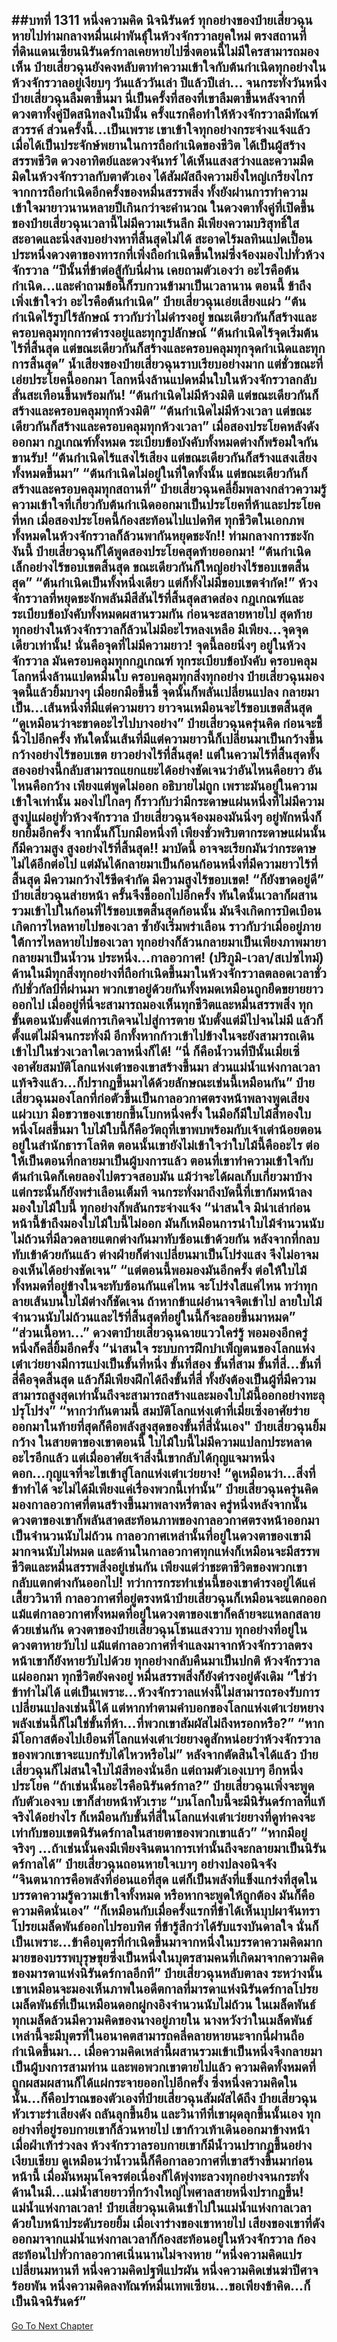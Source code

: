 ##บทที่ 1311 หนึ่งความคิด นิจนิรันดร์
ทุกอย่างของป๋ายเสี่ยวฉุนหายไปท่ามกลางหมื่นเผ่าพันธุ์ในห้วงจักรวาลยุคใหม่ ตรงสถานที่ที่ดินแดนเซียนนิรันดร์กาลเคยหายไปซึ่งตอนนี้ไม่มีใครสามารถมองเห็น ป๋ายเสี่ยวฉุนยังคงหลับตาทำความเข้าใจกับต้นกำเนิดทุกอย่างในห้วงจักรวาลอยู่เงียบๆ
วันแล้ววันเล่า ปีแล้วปีเล่า...
จนกระทั่งวันหนึ่ง ป๋ายเสี่ยวฉุนลืมตาขึ้นมา นี่เป็นครั้งที่สองที่เขาลืมตาขึ้นหลังจากที่ดวงตาทั้งคู่ปิดสนิทลงในปีนั้น ครั้งแรกคือทำให้ห้วงจักรวาลมีทัณฑ์สวรรค์ ส่วนครั้งนี้...เป็นเพราะ เขาเข้าใจทุกอย่างกระจ่างแจ้งแล้ว
เมื่อได้เป็นประจักษ์พยานในการถือกำเนิดของชีวิต ได้เป็นผู้สร้างสรรพชีวิต ดวงอาทิตย์และดวงจันทร์ ได้เห็นแสงสว่างและความมืดมิดในห้วงจักรวาลกับตาตัวเอง ได้สัมผัสถึงความยิ่งใหญ่เกรียงไกรจากการถือกำเนิดอีกครั้งของหมื่นสรรพสิ่ง ทั้งยังผ่านการทำความเข้าใจมายาวนานหลายปีเกินกว่าจะคำนวณ ในดวงตาทั้งคู่ที่เปิดขึ้นของป๋ายเสี่ยวฉุนเวลานี้ไม่มีความเร้นลึก มีเพียงความบริสุทธิ์ใสสะอาดและนิ่งสงบอย่างหาที่สิ้นสุดไม่ได้
สะอาดไร้มลทินแปดเปื้อน ประหนึ่งดวงตาของทารกที่เพิ่งถือกำเนิดขึ้นใหม่ซึ่งจ้องมองไปทั่วห้วงจักรวาล
“ปีนั้นที่ข้าต่อสู้กับนี่ฝาน เคยถามตัวเองว่า อะไรคือต้นกำเนิด...และคำถามข้อนี้ก็รบกวนข้ามาเป็นเวลานาน ตอนนี้ ข้าถึงเพิ่งเข้าใจว่า อะไรคือต้นกำเนิด” ป๋ายเสี่ยวฉุนเอ่ยเสียงแผ่ว
“ต้นกำเนิดไร้รูปไร้ลักษณ์ ราวกับว่าไม่ดำรงอยู่ ขณะเดียวกันก็สร้างและครอบคลุมทุกการดำรงอยู่และทุกรูปลักษณ์
“ต้นกำเนิดไร้จุดเริ่มต้นไร้ที่สิ้นสุด แต่ขณะเดียวกันก็สร้างและครอบคลุมทุกจุดกำเนิดและทุกการสิ้นสุด” น้ำเสียงของป๋ายเสี่ยวฉุนราบเรียบอย่างมาก แต่ชั่วขณะที่เอ่ยประโยคนี้ออกมา โลกหนึ่งล้านแปดหมื่นใบในห้วงจักรวาลกลับสั่นสะเทือนขึ้นพร้อมกัน!
“ต้นกำเนิดไม่มีห้วงมิติ แต่ขณะเดียวกันก็สร้างและครอบคลุมทุกห้วงมิติ”
“ต้นกำเนิดไม่มีห้วงเวลา แต่ขณะเดียวกันก็สร้างและครอบคลุมทุกห้วงเวลา” เมื่อสองประโยคหลังดังออกมา กฎเกณฑ์ทั้งหมด ระเบียบข้อบังคับทั้งหมดต่างก็พร้อมใจกันขานรับ!
“ต้นกำเนิดไร้แสงไร้เสียง แต่ขณะเดียวกันก็สร้างแสงเสียงทั้งหมดขึ้นมา”
“ต้นกำเนิดไม่อยู่ในที่ใดทั้งนั้น แต่ขณะเดียวกันก็สร้างและครอบคลุมทุกสถานที่” ป๋ายเสี่ยวฉุนคลี่ยิ้มพลางกล่าวความรู้ความเข้าใจที่เกี่ยวกับต้นกำเนิดออกมาเป็นประโยคที่ห้าและประโยคที่หก เมื่อสองประโยคนี้ก้องสะท้อนไปแปดทิศ ทุกชีวิตในเอกภพ ทั้งหมดในห้วงจักรวาลก็ล้วนพากันหยุดชะงัก!!
ท่ามกลางการชะงักงันนี้ ป๋ายเสี่ยวฉุนก็ได้พูดสองประโยคสุดท้ายออกมา!
“ต้นกำเนิดเล็กอย่างไร้ขอบเขตสิ้นสุด ขณะเดียวกันก็ใหญ่อย่างไร้ขอบเขตสิ้นสุด”
“ต้นกำเนิดเป็นทั้งหนึ่งเดียว แต่ก็ทั้งไม่มีขอบเขตจำกัด!”
ห้วงจักรวาลที่หยุดชะงักพลันมีสีสันไร้ที่สิ้นสุดสาดส่อง กฎเกณฑ์และระเบียบข้อบังคับทั้งหมดผสานรวมกัน ก่อนจะสลายหายไป สุดท้ายทุกอย่างในห้วงจักรวาลก็ล้วนไม่มีอะไรหลงเหลือ มีเพียง...จุดจุดเดียวเท่านั้น!
นั่นคือจุดที่ไม่มีความยาว!
จุดนี้ลอยนิ่งๆ อยู่ในห้วงจักรวาล มันครอบคลุมทุกกฎเกณฑ์ ทุกระเบียบข้อบังคับ ครอบคลุมโลกหนึ่งล้านแปดหมื่นใบ ครอบคลุมทุกสิ่งทุกอย่าง
ป๋ายเสี่ยวฉุนมองจุดนี้แล้วยิ้มบางๆ เมื่อยกมือขึ้นชี้ จุดนั้นก็พลันเปลี่ยนแปลง กลายมาเป็น...เส้นหนึ่งที่มีแต่ความยาว ยาวจนเหมือนจะไร้ขอบเขตสิ้นสุด
“ดูเหมือนว่าจะขาดอะไรไปบางอย่าง” ป๋ายเสี่ยวฉุนครุ่นคิด ก่อนจะชี้นิ้วไปอีกครั้ง ทันใดนั้นเส้นที่มีแต่ความยาวนี้ก็เปลี่ยนมาเป็นกว้างขึ้น กว้างอย่างไร้ขอบเขต ยาวอย่างไร้ที่สิ้นสุด!
แต่ในความไร้ที่สิ้นสุดทั้งสองอย่างนี้กลับสามารถแยกแยะได้อย่างชัดเจนว่าอันไหนคือยาว อันไหนคือกว้าง เพียงแต่พูดไม่ออก อธิบายไม่ถูก เพราะมันอยู่ในความเข้าใจเท่านั้น
มองไปไกลๆ ก็ราวกับว่ามีกระดาษแผ่นหนึ่งที่ไม่มีความสูงปูแผ่อยู่ทั่วห้วงจักรวาล ป๋ายเสี่ยวฉุนจ้องมองมันนิ่งๆ อยู่พักหนึ่งก็ยกยิ้มอีกครั้ง จากนั้นก็โบกมือหนึ่งที เพียงชั่วพริบตากระดาษแผ่นนั้นก็มีความสูง สูงอย่างไร้ที่สิ้นสุด!!
มาบัดนี้ อาจจะเรียกมันว่ากระดาษไม่ได้อีกต่อไป แต่มันได้กลายมาเป็นก้อนก้อนหนึ่งที่มีความยาวไร้ที่สิ้นสุด มีความกว้างไร้ขีดจำกัด มีความสูงไร้ขอบเขต!
“ก็ยังขาดอยู่ดี” ป๋ายเสี่ยวฉุนส่ายหน้า ครั้นจึงชี้ออกไปอีกครั้ง ทันใดนั้นเวลาก็ผสานรวมเข้าไปในก้อนที่ไร้ขอบเขตสิ้นสุดก้อนนั้น มันจึงเกิดการบิดเบือน เกิดการไหลหายไปของเวลา ซ้ำยังเริ่มพร่าเลือน ราวกับว่าเมื่ออยู่ภายใต้การไหลหายไปของเวลา ทุกอย่างก็ล้วนกลายมาเป็นเพียงภาพมายา กลายมาเป็นน้ำวน ประหนึ่ง...กาลอวกาศ! (ปริภูมิ-เวลา/สเปซไทม์)
ด้านในมีทุกสิ่งทุกอย่างที่ถือกำเนิดขึ้นมาในห้วงจักรวาลตลอดเวลาชั่วกัปชั่วกัลป์ที่ผ่านมา พวกเขาอยู่ด้วยกันทั้งหมดเหมือนถูกยืดขยายยาวออกไป เมื่ออยู่ที่นี่จะสามารถมองเห็นทุกชีวิตและหมื่นสรรพสิ่ง ทุกขั้นตอนนับตั้งแต่การเกิดจนไปสู่การตาย นับตั้งแต่มีไปจนไม่มี แล้วก็ตั้งแต่ไม่มีจนกระทั่งมี อีกทั้งหากก้าวเข้าไปข้างในจะยังสามารถเดินเข้าไปในช่วงเวลาใดเวลาหนึ่งก็ได้!
“นี่ ก็คือน้ำวนที่ปีนั้นเมี่ยเซิ่งอาศัยสมบัติโลกแห่งเต๋าของเขาสร้างขึ้นมา ส่วนแม่น้ำแห่งกาลเวลา แท้จริงแล้ว...ก็ปรากฏขึ้นมาได้ด้วยลักษณะเช่นนี้เหมือนกัน” ป๋ายเสี่ยวฉุนมองโลกที่ก่อตัวขึ้นเป็นกาลอวกาศตรงหน้าพลางพูดเสียงแผ่วเบา
มือขวาของเขายกขึ้นโบกหนึ่งครั้ง ในมือก็มีใบไม้สีทองใบหนึ่งโผล่ขึ้นมา ใบไม้ใบนี้ก็คือวัตถุที่เขาพบพร้อมกับเจ้าเต่าน้อยตอนอยู่ในสำนักธาราโลหิต
ตอนนั้นเขายังไม่เข้าใจว่าใบไม้นี้คืออะไร ต่อให้เป็นตอนที่กลายมาเป็นผู้บงการแล้ว ตอนที่เขาทำความเข้าใจกับต้นกำเนิดก็เคยลองไปตรวจสอบมัน แม้ว่าจะได้ผลเก็บเกี่ยวมาบ้าง แต่กระนั้นก็ยังพร่าเลือนเต็มที จนกระทั่งมาถึงบัดนี้ที่เขาก้มหน้าลงมองใบไม้ใบนี้ ทุกอย่างก็พลันกระจ่างแจ้ง
“น่าสนใจ มิน่าเล่าก่อนหน้านี้ข้าถึงมองใบไม้ใบนี้ไม่ออก มันก็เหมือนการนำใบไม้จำนวนนับไม่ถ้วนที่มีลวดลายแตกต่างกันมาทับซ้อนเข้าด้วยกัน หลังจากที่กลบทับเข้าด้วยกันแล้ว ต่างฝ่ายก็ต่างเปลี่ยนมาเป็นโปร่งแสง จึงไม่อาจมองเห็นได้อย่างชัดเจน”
“แต่ตอนนี้พอมองมันอีกครั้ง ต่อให้ใบไม้ทั้งหมดที่อยู่ข้างในจะทับซ้อนกันแค่ไหน จะโปร่งใสแค่ไหน ทว่าทุกลายเส้นบนใบไม้ต่างก็ชัดเจน ถ้าหากข้าแผ่อำนาจจิตเข้าไป ลายใบไม้จำนวนนับไม่ถ้วนและไร้ที่สิ้นสุดที่อยู่ในนี้ก็จะลอยขึ้นมาหมด”
“ส่วนเนื้อหา...” ดวงตาป๋ายเสี่ยวฉุนฉายแววใคร่รู้ พอมองอีกครู่หนึ่งก็คลี่ยิ้มอีกครั้ง
“น่าสนใจ ระบบการฝึกบำเพ็ญตนของโลกแห่งเต๋าเว่ยยางมีการแบ่งเป็นขั้นที่หนึ่ง ขั้นที่สอง ขั้นที่สาม ขั้นที่สี่...ขั้นที่สี่คือจุดสิ้นสุด แล้วก็มีเพียงฝึกได้ถึงขั้นที่สี่ ทั้งยังต้องเป็นผู้ที่มีความสามารถสูงสุดเท่านั้นถึงจะสามารถสร้างและมองใบไม้นี้ออกอย่างทะลุปรุโปร่ง”
“หากว่ากันตามนี้ สมบัติโลกแห่งเต๋าที่เมี่ยเซิ่งอาศัยร่ายออกมาในท้ายที่สุดก็คือพลังสูงสุดของขั้นที่สี่นั่นเอง" ป๋ายเสี่ยวฉุนยิ้มกว้าง ในสายตาของเขาตอนนี้ ใบไม้ใบนี้ไม่มีความแปลกประหลาดอะไรอีกแล้ว แต่เมื่ออาศัยเจ้าสิ่งนี้เขากลับได้กุญแจมาหนึ่งดอก...กุญแจที่จะไขเข้าสู่โลกแห่งเต๋าเว่ยยาง!
“ดูเหมือนว่า...สิ่งที่ข้าทำได้ จะไม่ได้มีเพียงแค่เรื่องพวกนี้เท่านั้น” ป๋ายเสี่ยวฉุนครุ่นคิด มองกาลอวกาศที่ตนสร้างขึ้นมาพลางหรี่ตาลง ครู่หนึ่งหลังจากนั้น ดวงตาของเขาก็พลันสาดสะท้อนภาพของกาลอวกาศตรงหน้าออกมาเป็นจำนวนนับไม่ถ้วน กาลอวกาศเหล่านั้นที่อยู่ในดวงตาของเขามีมากจนนับไม่หมด และด้านในกาลอวกาศทุกแห่งก็เหมือนจะมีสรรพชีวิตและหมื่นสรรพสิ่งอยู่เช่นกัน เพียงแต่ว่าชะตาชีวิตของพวกเขากลับแตกต่างกันออกไป!
ทว่าการกระทำเช่นนี้ของเขาดำรงอยู่ได้แค่เสี้ยววินาที กาลอวกาศที่อยู่ตรงหน้าป๋ายเสี่ยวฉุนก็เหมือนจะแตกออก แม้แต่กาลอวกาศทั้งหมดที่อยู่ในดวงตาของเขาก็คล้ายจะแหลกสลายด้วยเช่นกัน
ดวงตาของป๋ายเสี่ยวฉุนโชนแสงวาบ ทุกอย่างที่อยู่ในดวงตาหายวับไป แม้แต่กาลอวกาศที่จำแลงมาจากห้วงจักรวาลตรงหน้าเขาก็ยังหายวับไปด้วย ทุกอย่างกลับคืนมาเป็นปกติ ห้วงจักรวาลแผ่ออกมา ทุกชีวิตยังคงอยู่ หมื่นสรรพสิ่งก็ยังดำรงอยู่ดังเดิม
“ใช่ว่าข้าทำไม่ได้ แต่เป็นเพราะ...ห้วงจักรวาลแห่งนี้ไม่สามารถรองรับการเปลี่ยนแปลงเช่นนี้ได้ แต่หากทำตามคำบอกของโลกแห่งเต๋าเว่ยหยาง พลังเช่นนี้ก็ไม่ใช่ขั้นที่ห้า...ที่พวกเขาสัมผัสไม่ถึงหรอกหรือ?”
“หากมีโอกาสต้องไปเยือนที่โลกแห่งเต๋าเว่ยยางดูสักหน่อยว่าห้วงจักรวาลของพวกเขาจะแบกรับได้ไหวหรือไม่” หลังจากตัดสินใจได้แล้ว ป๋ายเสี่ยวฉุนก็ไม่สนใจใบไม้สีทองนั่นอีก แต่ถามตัวเองเบาๆ อีกหนึ่งประโยค
“ถ้าเช่นนั้นอะไรคือนิรันดร์กาล?” ป๋ายเสี่ยวฉุนเพิ่งจะพูดกับตัวเองจบ เขาก็ส่ายหน้าหัวเราะ
“บนโลกใบนี้จะมีนิรันดร์กาลที่แท้จริงได้อย่างไร ก็เหมือนกับขั้นที่สี่ในโลกแห่งเต๋าเว่ยยางที่ดูท่าคงจะเท่ากับขอบเขตนิรันดร์กาลในสายตาของพวกเขาแล้ว”
“หากมีอยู่จริงๆ ...ถ้าเช่นนั้นคงมีเพียงจินตนาการเท่านั้นถึงจะกลายมาเป็นนิรันดร์กาลได้” ป๋ายเสี่ยวฉุนถอนหายใจเบาๆ อย่างปลงอนิจจัง
“จินตนาการคือพลังที่อ่อนแอที่สุด แต่ก็เป็นพลังที่แข็งแกร่งที่สุดในบรรดาความรู้ความเข้าใจทั้งหมด หรือหากจะพูดให้ถูกต้อง มันก็คือความคิดนั่นเอง”
“ก็เหมือนกับเมื่อครั้งแรกที่ข้าได้เห็นบุปผาจันทราโปรยเมล็ดพันธ์ออกไปรอบทิศ ที่ข้ารู้สึกว่าได้รับแรงบันดาลใจ นั่นก็เป็นเพราะ...ข้าคือบุตรที่กำเนิดขึ้นมาจากหนึ่งในบรรดาความคิดมากมายของบรรพบุรุษขุยซึ่งเป็นหนึ่งในบุตรสามคนที่เกิดมาจากความคิดของมารดาแห่งนิรันดร์กาลอีกที” ป๋ายเสี่ยวฉุนหลับตาลง ระหว่างนั้นเขาเหมือนจะมองเห็นภาพในอดีตกาลที่มารดาแห่งนิรันดร์กาลโปรยเมล็ดพันธ์ที่เป็นเหมือนดอกผู่กงอิงจำนวนนับไม่ถ้วน ในเมล็ดพันธ์ทุกเมล็ดล้วนมีความคิดของนางอยู่ภายใน นางหวังว่าในเมล็ดพันธ์เหล่านี้จะมีบุตรที่ในอนาคตสามารถคลี่คลายหายนะจากนี่ฝานถือกำเนิดขึ้นมา...
เมื่อความคิดเหล่านี้ผสานรวมเข้าเป็นหนึ่งจึงกลายมาเป็นผู้บงการสามท่าน และพอพวกเขาตายไปแล้ว ความคิดทั้งหมดที่ถูกผสมผสานก็ได้แผ่กระจายออกไปอีกครั้ง ซึ่งหนึ่งความคิดในนั้น...ก็คือปราณของตัวเองที่ป๋ายเสี่ยวฉุนสัมผัสได้ถึง
ป๋ายเสี่ยวฉุนหัวเราะร่าเสียงดัง ถลันลุกขึ้นยืน และวินาทีที่เขาผุดลุกขึ้นนั้นเอง ทุกอย่างที่อยู่รอบกายเขาก็ล้วนหายไป เขาก้าวเท้าเดินออกมาข้างหน้า เมื่อฝ่าเท้าร่วงลง ห้วงจักรวาลรอบกายเขาก็มีน้ำวนปรากฏขึ้นอย่างเงียบเชียบ ดูเหมือนว่าน้ำวนนี้ก็คือกาลอวกาศที่เขาสร้างขึ้นมาก่อนหน้านี้ เมื่อมันหมุนโคจรต่อเนื่องก็ได้พุ่งทะลวงทุกอย่างจนกระทั่งด้านในมี...แม่น้ำสายยาวที่กว้างใหญ่ไพศาลสายหนึ่งปรากฏขึ้น!
แม่น้ำแห่งกาลเวลา!
ป๋ายเสี่ยวฉุนเดินเข้าไปในแม่น้ำแห่งกาลเวลาด้วยใบหน้าประดับรอยยิ้ม เมื่อเงาร่างของเขาหายไป เสียงของเขาที่ดังออกมาจากแม่น้ำแห่งกาลเวลาก็ก้องสะท้อนอยู่ในห้วงจักรวาล ก้องสะท้อนไปทั่วกาลอวกาศเนิ่นนานไม่จางหาย
“หนึ่งความคิดแปรเปลี่ยนมหานที หนึ่งความคิดปฐพีแปรผัน หนึ่งความคิดเข่นฆ่าปีศาจร้อยพัน หนึ่งความคิดลงทัณฑ์หมื่นเทพเซียน...ขอเพียงข้าคิด...ก็เป็นนิจนิรันดร์”
------


[Go To Next Chapter]( ./286.md)